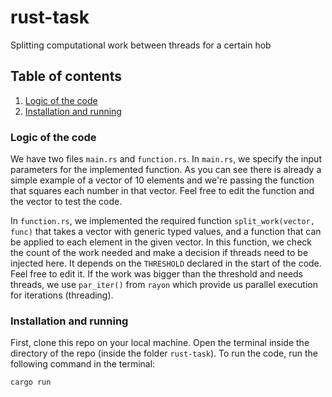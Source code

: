 # rust-task
Splitting computational work between threads for a certain hob

## Table of contents
1. [ Logic of the code ](#logic)
2. [ Installation and running ](#install)

<a name="logic"></a>
### Logic of the code
We have two files `main.rs` and `function.rs`. In `main.rs`, we specify the input parameters for the implemented function. As you can see there is already a simple example of a vector of $10$ elements and we're passing the function that squares each number in that vector. Feel free to edit the function and the vector to test the code.

In `function.rs`, we implemented the required function `split_work(vector, func)` that takes a vector with generic typed values, and a function that can be applied to each element in the given vector. In this function, we check the count of the work needed and make a decision if threads need to be injected here. It depends on the `THRESHOLD` declared in the start of the code. Feel free to edit it. If the work was bigger than the threshold and needs threads, we use `par_iter()` from `rayon` which provide us parallel execution for iterations (threading).


<a name="install"></a>
### Installation and running
First, clone this repo on your local machine. Open the terminal inside the directory of the repo (inside the folder `rust-task`). 
To run the code, run the following command in the terminal:
```
cargo run
```
